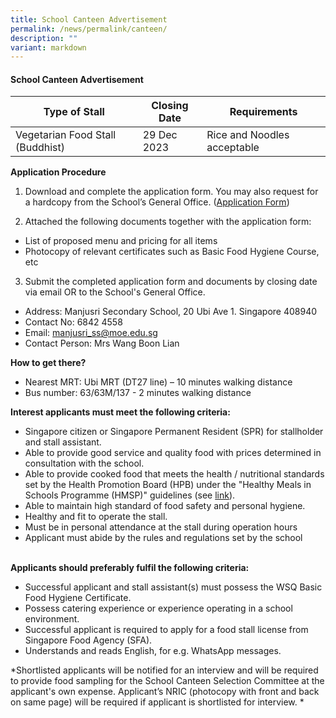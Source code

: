 ```yaml
---
title: School Canteen Advertisement
permalink: /news/permalink/canteen/
description: ""
variant: markdown
---
```

#### School Canteen Advertisement

| Type of Stall | Closing Date | Requirements |
| -------- | -------- | -------- |
| Vegetarian Food Stall (Buddhist)| 29 Dec 2023 | Rice and Noodles acceptable |

**Application Procedure**

1. Download and complete the application form. You may also request for a hardcopy from the School’s General Office. ([Application Form](/files/News/application%20for%20canteen%20stall.pdf))
 
2. Attached the following documents together with the application form:
* List of proposed menu and pricing for all items
* Photocopy of relevant certificates such as Basic Food Hygiene Course, etc

3. Submit the completed application form and documents by closing date via email OR to the School's General Office.

* Address: Manjusri Secondary School, 20 Ubi Ave 1. Singapore 408940
* Contact No: 6842 4558&nbsp;
* Email: manjusri_ss@moe.edu.sg
* Contact Person: Mrs Wang Boon Lian

**How to get there?**
* Nearest MRT: Ubi MRT (DT27 line) – 10 minutes walking distance
* Bus number: 63/63M/137 - 2 minutes walking distance

**Interest applicants must meet the following criteria:**
* Singapore citizen or Singapore Permanent Resident (SPR) for stallholder and stall assistant.
* Able to provide good service and quality food with prices determined in consultation with the school.
* Able to provide cooked food that meets the health / nutritional standards set by the Health Promotion Board (HPB) under the "Healthy Meals in Schools Programme (HMSP)" guidelines (see [link](https://www.hpb.gov.sg/schools/school-programmes/healthy-meals-in-schools-programme)).
* Able to maintain high standard of food safety and personal hygiene.
* Healthy and fit to operate the stall.
* Must be in personal attendance at the stall during operation hours
* Applicant must abide by the rules and regulations set by the school<br><br>

**Applicants should preferably fulfil the following criteria:**
* Successful applicant and stall assistant(s) must possess the WSQ Basic Food Hygiene Certificate.
* Possess catering experience or experience operating in a school environment.
* Successful applicant is required to apply for a food stall license from Singapore Food Agency (SFA).
* Understands and reads English, for e.g. WhatsApp messages.

*Shortlisted applicants will be notified for an interview and will be required to provide food sampling for the School Canteen Selection Committee at the applicant's own expense.  Applicant’s NRIC (photocopy with front and back on same page) will be required if applicant is shortlisted for interview. *